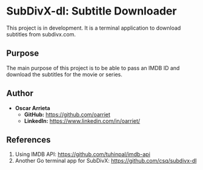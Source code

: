 # SubDivX-dl:  Subtitle Downloader
This project is in development. It is a terminal application to download subtitles from subdivx.com.

## Purpose
The main purpose of this project is to be able to pass an IMDB ID and download the subtitles for the movie or series.

## Author
* **Oscar Arrieta**
  * **GitHub:** https://github.com/oarriet
  * **LinkedIn:** https://www.linkedin.com/in/oarriet/ 

## References
1. Using IMDB API: https://github.com/tuhinpal/imdb-api
2. Another Go terminal app for SubDivX: https://github.com/csq/subdivx-dl